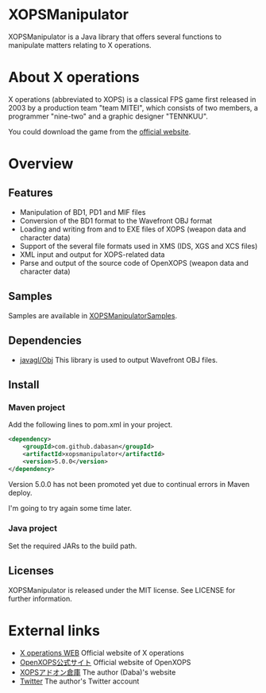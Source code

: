 # XOPSManipulator

XOPSManipulator is a Java library that offers several functions to manipulate matters relating to X operations.

# About X operations

X operations (abbreviated to XOPS) is a classical FPS game first released in 2003 by a production team "team MITEI", which consists of two members, a programmer "nine-two" and a graphic designer "TENNKUU".

You could download the game from the [official website](https://hp.vector.co.jp/authors/VA022962/xops/).

# Overview

## Features

- Manipulation of BD1, PD1 and MIF files
- Conversion of the BD1 format to the Wavefront OBJ format
- Loading and writing from and to EXE files of XOPS (weapon data and character data)
- Support of the several file formats used in XMS (IDS, XGS and XCS files)
- XML input and output for XOPS-related data
- Parse and output of the source code of OpenXOPS (weapon data and character data)

## Samples

Samples are available in [XOPSManipulatorSamples](https://github.com/Dabasan/XOPSManipulatorSamples).

## Dependencies

- [javagl/Obj](https://github.com/javagl/Obj)
  This library is used to output Wavefront OBJ files.

## Install

### Maven project

Add the following lines to pom.xml in your project.

```xml
<dependency>
	<groupId>com.github.dabasan</groupId>
	<artifactId>xopsmanipulator</artifactId>
	<version>5.0.0</version>
</dependency>
```

Version 5.0.0 has not been promoted yet due to continual errors in Maven deploy.

I'm going to try again some time later.

### Java project

Set the required JARs to the build path.  

## Licenses

XOPSManipulator is released under the MIT license. See LICENSE for further information.

# External links

- [X operations WEB](https://hp.vector.co.jp/authors/VA022962/xops/)
  Official website of X operations
- [OpenXOPS公式サイト](http://openxops.net/)
  Official website of OpenXOPS
- [XOPSアドオン倉庫](https://sites.google.com/site/xopsaddonwarehouse/home)
  The author (Daba)'s website
- [Twitter](https://twitter.com/Daxie_tksm6)
  The author's Twitter account

